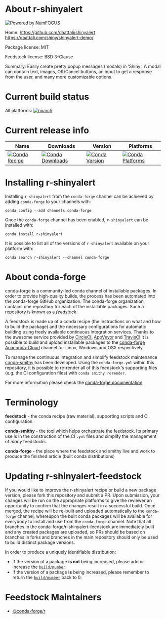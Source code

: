 About r-shinyalert
==================

[![Powered by NumFOCUS](https://img.shields.io/badge/powered%20by-NumFOCUS-orange.svg?style=flat&colorA=E1523D&colorB=007D8A)](http://numfocus.org)

Home: https://github.com/daattali/shinyalert https://daattali.com/shiny/shinyalert-demo/

Package license: MIT

Feedstock license: BSD 3-Clause

Summary: Easily create pretty popup messages (modals) in 'Shiny'. A modal can contain text, images, OK/Cancel buttons, an input to get a response from the user, and many more customizable options.



Current build status
====================

All platforms:
[![noarch](https://img.shields.io/circleci/project/github/conda-forge/r-shinyalert-feedstock/master.svg?label=noarch)](https://circleci.com/gh/conda-forge/r-shinyalert-feedstock)

Current release info
====================

| Name | Downloads | Version | Platforms |
| --- | --- | --- | --- |
| [![Conda Recipe](https://img.shields.io/badge/recipe-r--shinyalert-green.svg)](https://anaconda.org/conda-forge/r-shinyalert) | [![Conda Downloads](https://img.shields.io/conda/dn/conda-forge/r-shinyalert.svg)](https://anaconda.org/conda-forge/r-shinyalert) | [![Conda Version](https://img.shields.io/conda/vn/conda-forge/r-shinyalert.svg)](https://anaconda.org/conda-forge/r-shinyalert) | [![Conda Platforms](https://img.shields.io/conda/pn/conda-forge/r-shinyalert.svg)](https://anaconda.org/conda-forge/r-shinyalert) |

Installing r-shinyalert
=======================

Installing `r-shinyalert` from the `conda-forge` channel can be achieved by adding `conda-forge` to your channels with:

```
conda config --add channels conda-forge
```

Once the `conda-forge` channel has been enabled, `r-shinyalert` can be installed with:

```
conda install r-shinyalert
```

It is possible to list all of the versions of `r-shinyalert` available on your platform with:

```
conda search r-shinyalert --channel conda-forge
```


About conda-forge
=================

conda-forge is a community-led conda channel of installable packages.
In order to provide high-quality builds, the process has been automated into the
conda-forge GitHub organization. The conda-forge organization contains one repository
for each of the installable packages. Such a repository is known as a *feedstock*.

A feedstock is made up of a conda recipe (the instructions on what and how to build
the package) and the necessary configurations for automatic building using freely
available continuous integration services. Thanks to the awesome service provided by
[CircleCI](https://circleci.com/), [AppVeyor](https://www.appveyor.com/)
and [TravisCI](https://travis-ci.org/) it is possible to build and upload installable
packages to the [conda-forge](https://anaconda.org/conda-forge)
[Anaconda-Cloud](https://anaconda.org/) channel for Linux, Windows and OSX respectively.

To manage the continuous integration and simplify feedstock maintenance
[conda-smithy](https://github.com/conda-forge/conda-smithy) has been developed.
Using the ``conda-forge.yml`` within this repository, it is possible to re-render all of
this feedstock's supporting files (e.g. the CI configuration files) with ``conda smithy rerender``.

For more information please check the [conda-forge documentation](https://conda-forge.org/docs/).

Terminology
===========

**feedstock** - the conda recipe (raw material), supporting scripts and CI configuration.

**conda-smithy** - the tool which helps orchestrate the feedstock.
                   Its primary use is in the construction of the CI ``.yml`` files
                   and simplify the management of *many* feedstocks.

**conda-forge** - the place where the feedstock and smithy live and work to
                  produce the finished article (built conda distributions)


Updating r-shinyalert-feedstock
===============================

If you would like to improve the r-shinyalert recipe or build a new
package version, please fork this repository and submit a PR. Upon submission,
your changes will be run on the appropriate platforms to give the reviewer an
opportunity to confirm that the changes result in a successful build. Once
merged, the recipe will be re-built and uploaded automatically to the
`conda-forge` channel, whereupon the built conda packages will be available for
everybody to install and use from the `conda-forge` channel.
Note that all branches in the conda-forge/r-shinyalert-feedstock are
immediately built and any created packages are uploaded, so PRs should be based
on branches in forks and branches in the main repository should only be used to
build distinct package versions.

In order to produce a uniquely identifiable distribution:
 * If the version of a package **is not** being increased, please add or increase
   the [``build/number``](https://conda.io/docs/user-guide/tasks/build-packages/define-metadata.html#build-number-and-string).
 * If the version of a package **is** being increased, please remember to return
   the [``build/number``](https://conda.io/docs/user-guide/tasks/build-packages/define-metadata.html#build-number-and-string)
   back to 0.

Feedstock Maintainers
=====================

* [@conda-forge/r](https://github.com/conda-forge/r/)

